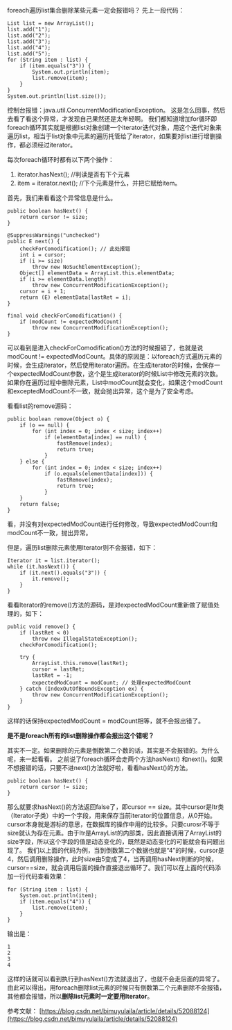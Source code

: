 foreach遍历list集合删除某些元素一定会报错吗？
先上一段代码：
```
List list = new ArrayList();
list.add("1");
list.add("2");
list.add("3");
list.add("4");
list.add("5");
for (String item : list) {
    if (item.equals("3")) {
        System.out.println(item);
        list.remove(item);
    }
}
System.out.println(list.size());
```
控制台报错：java.util.ConcurrentModificationException。
这是怎么回事，然后去看了看这个异常，才发现自己果然还是太年轻啊。
我们都知道增加for循环即foreach循环其实就是根据list对象创建一个iterator迭代对象，用这个迭代对象来遍历list，相当于list对象中元素的遍历托管给了iterator，如果要对list进行增删操作，都必须经过iterator。

每次foreach循环时都有以下两个操作：
1. iterator.hasNext(); //判读是否有下个元素
2. item = iterator.next(); //下个元素是什么，并把它赋给item。

首先，我们来看看这个异常信息是什么。
```
public boolean hasNext() {
	return cursor != size;
}

@SuppressWarnings("unchecked")
public E next() {
	checkForComodification(); // 此处报错
	int i = cursor;
	if (i >= size)
		throw new NoSuchElementException();
	Object[] elementData = ArrayList.this.elementData;
	if (i >= elementData.length)
		throw new ConcurrentModificationException();
	cursor = i + 1;
	return (E) elementData[lastRet = i];
}

final void checkForComodification() {
	if (modCount != expectedModCount)
		throw new ConcurrentModificationException();
}
```
可以看到是进入checkForComodification()方法的时候报错了，也就是说modCount != expectedModCount。具体的原因是：以foreach方式遍历元素的时候，会生成iterator，然后使用iterator遍历。在生成iterator的时候，会保存一个expectedModCount参数，这个是生成iterator的时候List中修改元素的次数。如果你在遍历过程中删除元素，List中modCount就会变化，如果这个modCount和exceptedModCount不一致，就会抛出异常，这个是为了安全考虑。

看看list的remove源码：
```
public boolean remove(Object o) {
	if (o == null) {
		for (int index = 0; index < size; index++)
			if (elementData[index] == null) {
				fastRemove(index);
				return true;
			}
	} else {
		for (int index = 0; index < size; index++)
			if (o.equals(elementData[index])) {
				fastRemove(index);
				return true;
			}
	}
	return false;
}
```
看，并没有对expectedModCount进行任何修改，导致expectedModCount和modCount不一致，抛出异常。

但是，遍历list删除元素使用Iterator则不会报错，如下：
```
Iterator it = list.iterator();
while (it.hasNext()) {
	if (it.next().equals("3")) {
		it.remove();
	}
}
```
看看Iterator的remove()方法的源码，是对expectedModCount重新做了赋值处理的，如下：
```
public void remove() {
	if (lastRet < 0)
		throw new IllegalStateException();
	checkForComodification();
	
	try {
		ArrayList.this.remove(lastRet);
		cursor = lastRet;
		lastRet = -1;
		expectedModCount = modCount; // 处理expectedModCount
	} catch (IndexOutOfBoundsException ex) {
		throw new ConcurrentModificationException();
	}
}
```
这样的话保持expectedModCount = modCount相等，就不会报出错了。

**是不是foreach所有的list删除操作都会报出这个错呢？**

其实不一定。如果删除的元素是倒数第二个数的话，其实是不会报错的。为什么呢，来一起看看。
之前说了foreach循环会走两个方法hasNext() 和next()。如果不想报错的话，只要不进next()方法就好啦，看看hasNext()的方法。
```
public boolean hasNext() {
	return cursor != size;
}
```
那么就要求hasNext()的方法返回false了，即cursor == size。其中cursor是Itr类（Iterator子类）中的一个字段，用来保存当前iterator的位置信息，从0开始。cursor本身就是游标的意思，在数据库的操作中用的比较多。只要curosr不等于size就认为存在元素。由于Itr是ArrayList的内部类，因此直接调用了ArrayList的size字段，所以这个字段的值是动态变化的，既然是动态变化的可能就会有问题出现了。
我们以上面的代码为例，当到倒数第二个数据也就是“4”的时候，cursor是4，然后调用删除操作，此时size由5变成了4，当再调用hasNext判断的时候，cursor==size，就会调用后面的操作直接退出循环了。我们可以在上面的代码添加一行代码查看效果：
```
for (String item : list) {
	System.out.println(item);
	if (item.equals("4")) {
		list.remove(item);
	}
}
```
输出是：
```
1
2
3
4
```
这样的话就可以看到执行到hasNext()方法就退出了，也就不会走后面的异常了。
由此可以得出，用foreach删除list元素的时候只有倒数第二个元素删除不会报错，其他都会报错，所以**删除list元素时一定要用Iterator**。

参考文献：
[https://blog.csdn.net/bimuyulaila/article/details/52088124](https://blog.csdn.net/bimuyulaila/article/details/52088124)
